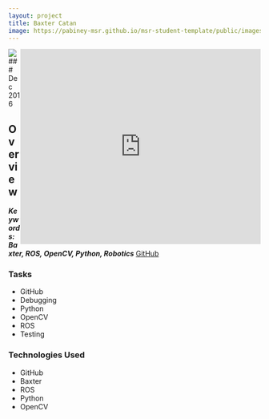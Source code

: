 ```yaml
---
layout: project
title: Baxter Catan
image: https://pabiney-msr.github.io/msr-student-template/public/images/baxter.jpg
---
```

<img class="project-image" src="https://pabiney-msr.github.io/msr-student-template/public/images/baxter.png"/>
<iframe class="project-image" align="right" width="480" height="390" src="https://www.youtube.com/embed/UzhP7HdbdNM" frameborder="0" allowfullscreen></iframe>
### Dec 2016

## Overview

<b><i> Keywords: Baxter, ROS, OpenCV, Python, Robotics</i></b>
<a href="https://github.com/harishchockalingam2017/Final-Project-ME495-Group1">GitHub</a>

### Tasks
* GitHub
* Debugging
* Python
* OpenCV
* ROS
* Testing

### Technologies Used
* GitHub
* Baxter
* ROS
* Python
* OpenCV
